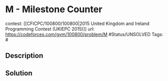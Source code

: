 # M - Milestone Counter

contest: [[CFICPC/100800/100800|2015 United Kingdom and Ireland Programming Contest (UKIEPC 2015)]]
url: https://codeforces.com/gym/100800/problem/M
#Status/UNSOLVED
Tags: #

## Description

## Solution

